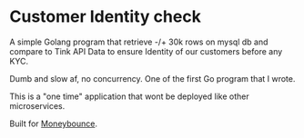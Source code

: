 # Customer Identity check

A simple Golang program that retrieve -/+ 30k rows on mysql db and compare to Tink API Data to ensure Identity of our customers before any KYC.

Dumb and slow af, no concurrency. One of the first Go program that I wrote. 

This is a "one time" application that wont be deployed like other microservices.

Built for [Moneybounce](http://moneybounce.fr).

